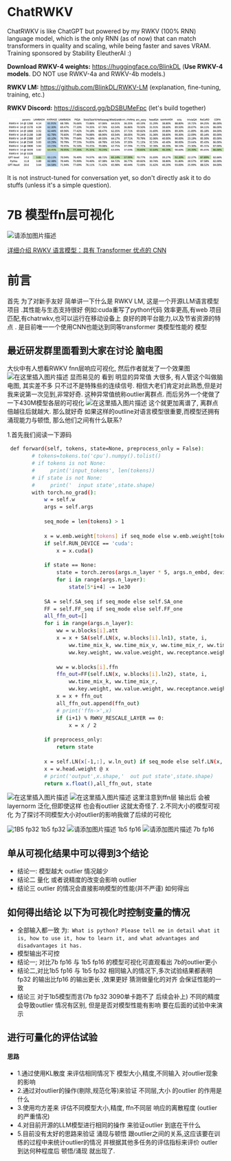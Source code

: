 # ChatRWKV
ChatRWKV is like ChatGPT but powered by my RWKV (100% RNN) language model, which is the only RNN (as of now) that can match transformers in quality and scaling, while being faster and saves VRAM. Training sponsored by Stability EleutherAI :)

**Download RWKV-4 weights:** https://huggingface.co/BlinkDL (**Use RWKV-4 models**. DO NOT use RWKV-4a and RWKV-4b models.)

**RWKV LM:** https://github.com/BlinkDL/RWKV-LM (explanation, fine-tuning, training, etc.)

**RWKV Discord:** https://discord.gg/bDSBUMeFpc (let's build together)

![RWKV-eval](RWKV-eval.png)

It is not instruct-tuned for conversation yet, so don't directly ask it to do stuffs (unless it's a simple question).




# 7B 模型ffn层可视化

![请添加图片描述](https://img-blog.csdnimg.cn/aa4eb63d3ce640079f882f6f7640d8c1.gif) 

[详细介绍 RWKV 语言模型：具有 Transformer 优点的 CNN](https://blog.csdn.net/weixin_49139876/article/details/129869814?csdn_share_tail=%7B%22type%22:%22blog%22,%22rType%22:%22article%22,%22rId%22:%22129869814%22,%22source%22:%22weixin_49139876%22%7D)
# 前言
首先 为了对新手友好 简单讲一下什么是 RWKV LM, 这是一个开源LLM语言模型项目 .其性能与生态支持很好 例如:cuda重写了python代码 效率更高,有web 项目匹配,有chatrwkv,也可以运行在移动设备上 良好的跨平台能力,以及节省资源的特点 . 
	是目前唯一一个使用CNN也能达到同等transformer 类模型性能的 模型 

## 最近研发群里面看到大家在讨论 脑电图
大伙中有人想看RWKV fnn层响应可视化, 然后作者就发了一个效果图
![在这里插入图片描述](https://img-blog.csdnimg.cn/b600bc21be514c65811e0319522aa3e2.gif)
显而易见的 看到 明显的异常值 大很多, 有人管这个叫做脑电图, 其实差不多 只不过不是特殊些的连续信号.  相信大老们肯定对此熟悉,但是对我来说第一次见到,非常好奇. 这种异常值统称outlier离群点.   而后另外一个佬做了一下430M模型各层的可视化
![在这里插入图片描述](https://img-blog.csdnimg.cn/f070531343cf443b84995ce00961e0b1.gif)
这个就更加离谱了, 离群点倍越往后就越大. 那么就好奇 如果这样的outline对语言模型很重要,而模型还拥有涌现能力与顿悟, 那么他们之间有什么联系?

1.首先我们阅读一下源码

```bash
 def forward(self, tokens, state=None, preprocess_only = False):
        # tokens=tokens.to('cpu').numpy().tolist()
        # if tokens is not None:
        #     print('input_tokens', len(tokens))
        # if state is not None:
        #     print('  input state',state.shape)
        with torch.no_grad():
            w = self.w
            args = self.args

            seq_mode = len(tokens) > 1

            x = w.emb.weight[tokens] if seq_mode else w.emb.weight[tokens[-1]]
            if self.RUN_DEVICE == 'cuda':
                x = x.cuda()

            if state == None:
                state = torch.zeros(args.n_layer * 5, args.n_embd, device=self.RUN_DEVICE)
                for i in range(args.n_layer):
                    state[5*i+4] -= 1e30

            SA = self.SA_seq if seq_mode else self.SA_one
            FF = self.FF_seq if seq_mode else self.FF_one
            all_ffn_out=[]
            for i in range(args.n_layer):
                ww = w.blocks[i].att
                x = x + SA(self.LN(x, w.blocks[i].ln1), state, i,
                    ww.time_mix_k, ww.time_mix_v, ww.time_mix_r, ww.time_first, ww.time_decay,
                    ww.key.weight, ww.value.weight, ww.receptance.weight, ww.output.weight)

                ww = w.blocks[i].ffn
                ffn_out=FF(self.LN(x, w.blocks[i].ln2), state, i,
                    ww.time_mix_k, ww.time_mix_r,
                    ww.key.weight, ww.value.weight, ww.receptance.weight)
                x = x + ffn_out
                all_ffn_out.append(ffn_out)
                # print('ffn->',x)
                if (i+1) % RWKV_RESCALE_LAYER == 0:
                    x = x / 2

            if preprocess_only:
                return state

            x = self.LN(x[-1,:], w.ln_out) if seq_mode else self.LN(x, w.ln_out)
            x = w.head.weight @ x
            # print('output',x.shape,'  out put state',state.shape)
            return x.float(),all_ffn_out, state
```
![在这里插入图片描述](https://img-blog.csdnimg.cn/3c29bcf3c97a48c5a5f1b5973659b4bb.png)
![在这里插入图片描述](https://img-blog.csdnimg.cn/4304a1a763274dfd99f30db062823593.png)
这里注意到ffn层 输出后 会被layernorm 泛化,但即使这样 也会有outlier 这就太奇怪了.
2.不同大小的模型可视化
为了探讨不同模型大小对outlier的影响我做了后续的可视化

![1B5 fp32](https://img-blog.csdnimg.cn/f90f23b96ae941079f198c8f9cd77bb0.gif)
1b5 fp32
![请添加图片描述](https://img-blog.csdnimg.cn/5528b49f2ac34e519f38394883965283.gif)
1b5 fp16
![请添加图片描述](https://img-blog.csdnimg.cn/99993f0d34e34365888175b85195a51b.gif)
7b fp16
## 单从可视化结果中可以得到3个结论
 - 结论一: 模型越大 outlier 情况越少
 - 结论二 量化 或者说精度的改变会影响 outlier
 - 结论三 outlier 的情况会直接影响模型的性能(并不严谨)
如何得出
## 如何得出结论 以下为可视化时控制变量的情况 
 - 全部输入都一致 为:` What is python? Please tell me in detail what it is, how to use it, how to learn it, and what advantages and disadvantages it has.`
 - 模型输出不可控
 - 结论一; 对比7b fp16 与 1b5 fp16 的模型可视化可直观看出 7b的outlier更小
 - 结论二,对比1b5 fp16 与 1b5 fp32 相同输入的情况下,多次试验结果都表明fp32 的输出比fp16 的输出更长 ,效果更好 猜测做量化的对齐 会保证性能的一致
 - 结论三  对于1b5模型而言(7b fp32 3090单卡跑不了 后续会补上) 不同的精度会导致outlier 情况有区别,  但是是否对模型性能有影响 要在后面的试验中来演示

## 进行可量化的评估试验
   #### 思路
- 1.通过使用KL散度 来评估相同情况下 模型大小,精度,不同输入 对outlier现象的影响
- 2.通过对outlier的操作(剔除,规范化等)来验证 不同层,大小 的outlier 的作用是什么
- 3.使用均方差来 评估不同模型大小,精度, ffn不同层 响应的离散程度 (outlier 的严重情况)
- 4.对目前开源的LLM模型进行相同的操作 来验证outlier 到底在干什么
- 5.目前没有太好的思路来验证 涌现与顿悟 跟outlier之间的关系,这应该要在训练的过程中来统计outlier的情况 并根据其他多任务的评估指标来评价 outler 到达何种程度后 顿悟/涌现 就出现了.


